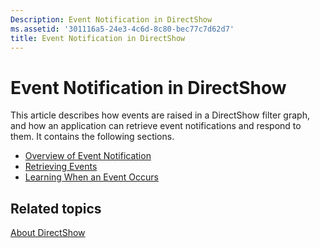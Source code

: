 ```yaml
---
Description: Event Notification in DirectShow
ms.assetid: '301116a5-24e3-4c6d-8c80-bec77c7d62d7'
title: Event Notification in DirectShow
---
```


# Event Notification in DirectShow

This article describes how events are raised in a DirectShow filter graph, and how an application can retrieve event notifications and respond to them. It contains the following sections.

-   [Overview of Event Notification](overview-of-notification.md)
-   [Retrieving Events](retrieving-events.md)
-   [Learning When an Event Occurs](learning-when-an-event-occurs.md)

## Related topics

<dl> <dt>

[About DirectShow](about-directshow.md)
</dt> </dl>

 

 



